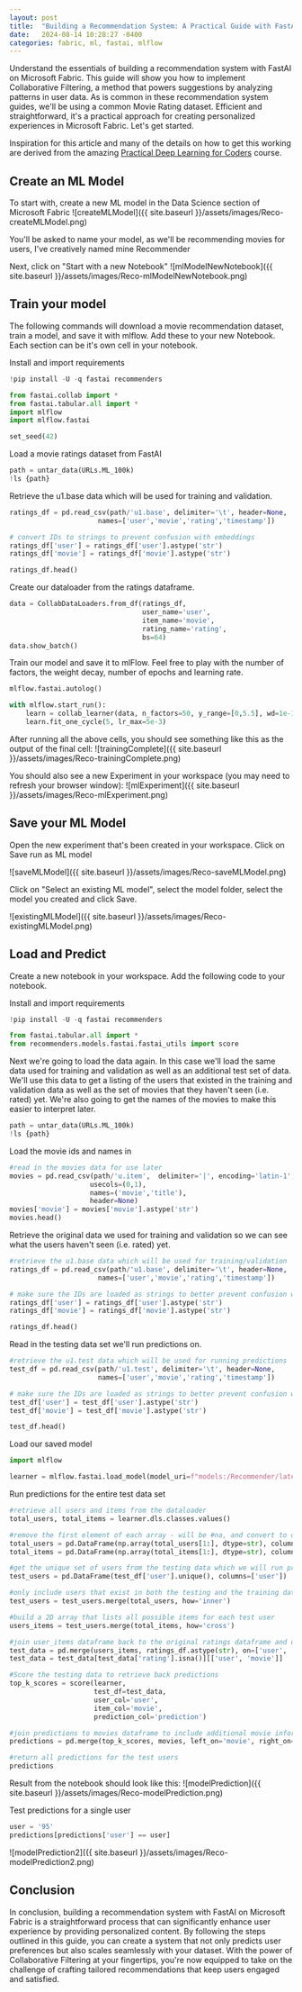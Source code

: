 ```yaml
---
layout: post
title:  "Building a Recommendation System: A Practical Guide with FastAI on Microsoft Fabric"
date:   2024-08-14 10:28:27 -0400
categories: fabric, ml, fastai, mlflow
---
```


Understand the essentials of building a recommendation system with FastAI on Microsoft Fabric. This guide will show you how to implement Collaborative Filtering, a method that powers suggestions by analyzing patterns in user data. As is common in these recommendation system guides, we'll be using a common Movie Rating dataset.  Efficient and straightforward, it's a practical approach for creating personalized experiences in Microsoft Fabric. Let's get started.

Inspiration for this article and many of the details on how to get this working are derived from the amazing [Practical Deep Learning for Coders](https://course.fast.ai/) course.

## Create an ML Model

To start with, create a new ML model in the Data Science section of Microsoft Fabric
![createMLModel]({{ site.baseurl }}/assets/images/Reco-createMLModel.png)

You'll be asked to name your model, as we'll be recommending movies for users, I've creatively named mine Recommender

Next, click on "Start with a new Notebook"
![mlModelNewNotebook]({{ site.baseurl }}/assets/images/Reco-mlModelNewNotebook.png)

## Train your model
The following commands will download a movie recommendation dataset, train a model, and save it with mlflow.  Add these to your new Notebook.  Each section can be it's own cell in your notebook.

Install and import requirements

```python
!pip install -U -q fastai recommenders

from fastai.collab import *
from fastai.tabular.all import *
import mlflow
import mlflow.fastai

set_seed(42)
```

Load a movie ratings dataset from FastAI

```python
path = untar_data(URLs.ML_100k)
!ls {path}
```

Retrieve the u1.base data which will be used for training and validation.  

```python
ratings_df = pd.read_csv(path/'u1.base', delimiter='\t', header=None,
                      names=['user','movie','rating','timestamp'])

# convert IDs to strings to prevent confusion with embeddings
ratings_df['user'] = ratings_df['user'].astype('str')
ratings_df['movie'] = ratings_df['movie'].astype('str')

ratings_df.head()
```

Create our dataloader from the ratings dataframe.

```python
data = CollabDataLoaders.from_df(ratings_df, 
                                 user_name='user', 
                                 item_name='movie', 
                                 rating_name='rating', 
                                 bs=64)
data.show_batch()
```

Train our model and save it to mlFlow.  Feel free to play with the number of factors, the weight decay, number of epochs and learning rate.

```python
mlflow.fastai.autolog()

with mlflow.start_run():
    learn = collab_learner(data, n_factors=50, y_range=[0,5.5], wd=1e-1)
    learn.fit_one_cycle(5, lr_max=5e-3)
```

After running all the above cells, you should see something like this as the output of the final cell:
![trainingComplete]({{ site.baseurl }}/assets/images/Reco-trainingComplete.png)

You should also see a new Experiment in your workspace (you may need to refresh your browser window):
![mlExperiment]({{ site.baseurl }}/assets/images/Reco-mlExperiment.png)

## Save your ML Model

Open the new experiment that's been created in your workspace.  Click on Save run as ML model

![saveMLModel]({{ site.baseurl }}/assets/images/Reco-saveMLModel.png)

Click on "Select an existing ML model", select the model folder, select the model you created and click Save.

![existingMLModel]({{ site.baseurl }}/assets/images/Reco-existingMLModel.png)

## Load and Predict

Create a new notebook in your workspace.  Add the following code to your notebook.

Install and import requirements

```python
!pip install -U -q fastai recommenders

from fastai.tabular.all import *
from recommenders.models.fastai.fastai_utils import score

```

Next we're going to load the data again.  In this case we'll load the same data used for training and validation as well as an additional test set of data.  We'll use this data to get a listing of the users that existed in the training and validation data as well as the set of movies that they haven't seen (i.e. rated) yet.  We're also going to get the names of the movies to make this easier to interpret later.

```python
path = untar_data(URLs.ML_100k)
!ls {path}
```

Load the movie ids and names in

```python
#read in the movies data for use later
movies = pd.read_csv(path/'u.item',  delimiter='|', encoding='latin-1',
                    usecols=(0,1), 
                    names=('movie','title'),
                    header=None)
movies['movie'] = movies['movie'].astype('str')
movies.head()
```

Retrieve the original data we used for training and validation so we can see what the users haven't seen (i.e. rated) yet.

```python
#retrieve the u1.base data which will be used for training/validation
ratings_df = pd.read_csv(path/'u1.base', delimiter='\t', header=None,
                      names=['user','movie','rating','timestamp'])

# make sure the IDs are loaded as strings to better prevent confusion with embedding ids
ratings_df['user'] = ratings_df['user'].astype('str')
ratings_df['movie'] = ratings_df['movie'].astype('str')

ratings_df.head()
```

Read in the testing data set we'll run predictions on.

```python
#retrieve the u1.test data which will be used for running predictions
test_df = pd.read_csv(path/'u1.test', delimiter='\t', header=None,
                      names=['user','movie','rating','timestamp'])

# make sure the IDs are loaded as strings to better prevent confusion with embedding ids
test_df['user'] = test_df['user'].astype('str')
test_df['movie'] = test_df['movie'].astype('str')

test_df.head()
```
Load our saved model

```python
import mlflow

learner = mlflow.fastai.load_model(model_uri=f"models:/Recommender/latest")
```

Run predictions for the entire test data set

```python
#retrieve all users and items from the dataloader
total_users, total_items = learner.dls.classes.values()

#remove the first element of each array - will be #na, and convert to dataframes
total_users = pd.DataFrame(np.array(total_users[1:], dtype=str), columns=['user'])
total_items = pd.DataFrame(np.array(total_items[1:], dtype=str), columns=['movie'])

#get the unique set of users from the testing data which we will run predictions for
test_users = pd.DataFrame(test_df['user'].unique(), columns=['user'])

#only include users that exist in both the testing and the training dataset (otherwise we will receive an error when scoring/predicting for users that don't exist in the training data).
test_users = test_users.merge(total_users, how='inner')

#build a 2D array that lists all possible items for each test user
users_items = test_users.merge(total_items, how='cross')

#join user_items dataframe back to the original ratings dataframe and only keep items that the user hasn't rated yet (i.e. rating is null)
test_data = pd.merge(users_items, ratings_df.astype(str), on=['user', 'movie'], how='left')
test_data = test_data[test_data['rating'].isna()][['user', 'movie']]

#Score the testing data to retrieve back predictions
top_k_scores = score(learner, 
                     test_df=test_data,
                     user_col='user', 
                     item_col='movie', 
                     prediction_col='prediction')

#join predictions to movies dataframe to include additional movie information in the prediction (title, genres)
predictions = pd.merge(top_k_scores, movies, left_on='movie', right_on='movie', how='left')

#return all predictions for the test users
predictions
```

Result from the notebook should look like this:
![modelPrediction]({{ site.baseurl }}/assets/images/Reco-modelPrediction.png)

Test predictions for a single user

```python
user = '95'
predictions[predictions['user'] == user]
```
![modelPrediction2]({{ site.baseurl }}/assets/images/Reco-modelPrediction2.png)

## Conclusion

In conclusion, building a recommendation system with FastAI on Microsoft Fabric is a straightforward process that can significantly enhance user experience by providing personalized content. By following the steps outlined in this guide, you can create a system that not only predicts user preferences but also scales seamlessly with your dataset. With the power of Collaborative Filtering at your fingertips, you're now equipped to take on the challenge of crafting tailored recommendations that keep users engaged and satisfied.